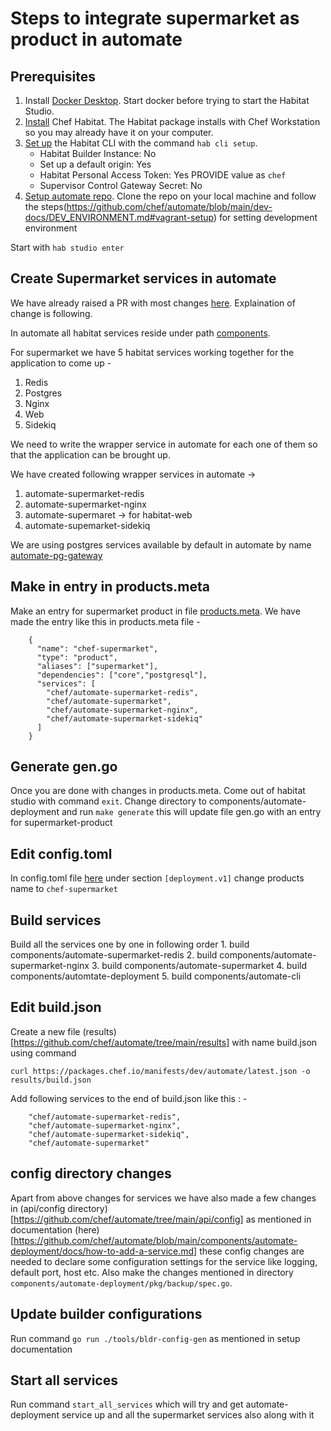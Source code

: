 # Steps to integrate supermarket as product in automate

## Prerequisites

1. Install [Docker Desktop](https://www.docker.com/get-started). Start docker before trying to start the Habitat Studio.
2. [Install](https://docs.chef.io/habitat/install_habitat/) Chef Habitat. The Habitat package installs with Chef Workstation so you may already have it on your computer.
3. [Set up](https://docs.chef.io/habitat/hab_setup/) the Habitat CLI with the command `hab cli setup`.
    - Habitat Builder Instance: No
    - Set up a default origin: Yes
    - Habitat Personal Access Token: Yes PROVIDE value as `chef`
    - Supervisor Control Gateway Secret: No
4. [Setup automate repo](https://github.com/chef/automate). Clone the repo on your local machine and follow the steps(https://github.com/chef/automate/blob/main/dev-docs/DEV_ENVIRONMENT.md#vagrant-setup) for setting development environment

Start with `hab studio enter`

## Create Supermarket services in automate

We have already raised a PR with most changes [here](https://github.com/chef/automate/pull/6821). Explaination of change is following.

In automate all habitat services reside under path [components](https://github.com/chef/automate/tree/main/components). 

For supermarket we have 5 habitat services working together for the application to come up - 
1. Redis
2. Postgres
2. Nginx
3. Web
4. Sidekiq

We need to write the wrapper service in automate for each one of them so that the application can be brought up. 

We have created following wrapper services in automate -> 

1. automate-supermarket-redis
2. automate-supermarket-nginx
3. automate-supermaret -> for habitat-web
4. automate-supemarket-sidekiq

We are using postgres services available by default in automate by name [automate-pg-gateway](https://github.com/chef/automate/tree/main/components/automate-postgresql)

## Make in entry in products.meta
Make an entry for supermarket product in file [products.meta](https://github.com/chef/automate/blob/main/products.meta). We have made the entry like this in products.meta file - 

```
    {
      "name": "chef-supermarket",
      "type": "product",
      "aliases": ["supermarket"],
      "dependencies": ["core","postgresql"],
      "services": [
        "chef/automate-supermarket-redis",
        "chef/automate-supermarket",
        "chef/automate-supermarket-nginx",
        "chef/automate-supermarket-sidekiq"
      ]
    }
```

## Generate gen.go
Once you are done with changes in products.meta. Come out of habitat studio with command `exit`. Change directory to components/automate-deployment and run `make generate` this will update file gen.go with an entry for supermarket-product

## Edit config.toml 
In config.toml file [here](https://github.com/chef/automate/blob/main/dev/config.toml) under section `[deployment.v1]` change products name to `chef-supermarket`

## Build services
Build all the services one by one in following order
    1. build components/automate-supermarket-redis
    2. build components/automate-supermarket-nginx
    3. build components/automate-supermarket
    4. build components/automtate-deployment
    5. build components/automate-cli

## Edit build.json
Create a new file (results)[https://github.com/chef/automate/tree/main/results] with name build.json using command

`curl https://packages.chef.io/manifests/dev/automate/latest.json -o results/build.json`

Add following services to the end of build.json like this : - 

```
    "chef/automate-supermarket-redis",
    "chef/automate-supermarket-nginx",
    "chef/automate-supermarket-sidekiq",
    "chef/automate-supermarket"
```

## config directory changes 
Apart from above changes for services we have also made a few changes in (api/config directory)[https://github.com/chef/automate/tree/main/api/config] as mentioned in documentation (here)[https://github.com/chef/automate/blob/main/components/automate-deployment/docs/how-to-add-a-service.md] these config changes are needed to declare some configuration settings for the service like logging, default port, host etc. Also make the changes mentioned in directory `components/automate-deployment/pkg/backup/spec.go`. 

## Update builder configurations
Run command `go run ./tools/bldr-config-gen` as mentioned in setup documentation

## Start all services
Run command `start_all_services` which will try and get automate-deployment service up and all the supermarket services also along with it



